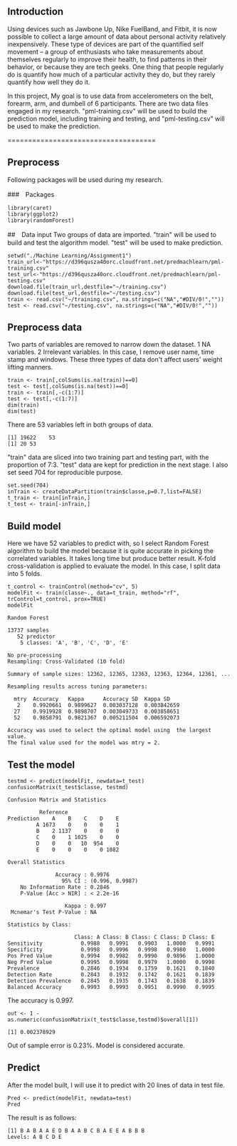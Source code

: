## Introduction

Using devices such as Jawbone Up, Nike FuelBand, and Fitbit, it is now possible to collect a large amount of data about personal activity relatively inexpensively. These type of devices are part of the quantified self movement – a group of enthusiasts who take measurements about themselves regularly to improve their health, to find patterns in their behavior, or because they are tech geeks. One thing that people regularly do is quantify how much of a particular activity they do, but they rarely quantify how well they do it. 

In this project, My goal is to use data from accelerometers on the belt, forearm, arm, and dumbell of 6 participants. There are two data files engaged in my research. "pml-training.csv" will be used to build the prediction model, including training and testing, and "pml-testing.csv" will be used to make the prediction.

====================================

## Preprocess

Following packages will be used during my research.

###　Packages
```{r, cache = T}
library(caret)
library(ggplot2)
library(randomForest)
```

##　Data input
Two groups of data are imported.
"train" will be used to build and test the algorithm model.
"test" will be used to make prediction.
```{r, cache = T}
setwd("./Machine Learning/Assignment1")
train_url<-"https://d396qusza40orc.cloudfront.net/predmachlearn/pml-training.csv"
test_url<-"https://d396qusza40orc.cloudfront.net/predmachlearn/pml-testing.csv"
download.file(train_url,destfile="~/training.csv")
download.file(test_url,destfile="~/testing.csv")
train <- read.csv("~/training.csv", na.strings=c("NA","#DIV/0!",""))
test <- read.csv("~/testing.csv", na.strings=c("NA","#DIV/0!",""))
```

## Preprocess data
Two parts of variables are removed to narrow down the dataset.
1 NA variables.
2 Irrelevant variables. In this case, I remove user name, time stamp and windows. These three types of data don't affect users' weight lifting manners.

```{r, cache = T}
train <- train[,colSums(is.na(train))==0]
test <- test[,colSums(is.na(test))==0]
train <- train[,-c(1:7)]
test <- test[,-c(1:7)]
dim(train)
dim(test)
```

There are 53 variables left in both groups of data.

```{r, cache = T}
[1] 19622    53
[1] 20 53
```

"train" data are sliced into two training part and testing part, with the proportion of 7:3. "test" data are kept for prediction in the next stage.
I also set seed 704 for reproducible purpose.

```{r, cache = T}
set.seed(704)
inTrain <- createDataPartition(train$classe,p=0.7,list=FALSE)
t_train <- train[inTrain,]
t_test <- train[-inTrain,]
```

## Build model
Here we have 52 variables to predict with, so I select Random Forest algorithm to build the model because it is quite accurate in picking the correlated variables. It takes long time but produce better result.
K-fold cross-validation is applied to evaluate the model. In this case, I split data into 5 folds.
```{r, cache = T}
t_control <- trainControl(method="cv", 5)
modelFit <- train(classe~., data=t_train, method="rf", trControl=t_control, prox=TRUE)
modelFit
```
```
Random Forest 

13737 samples
   52 predictor
    5 classes: 'A', 'B', 'C', 'D', 'E' 

No pre-processing
Resampling: Cross-Validated (10 fold) 

Summary of sample sizes: 12362, 12365, 12363, 12363, 12364, 12361, ... 

Resampling results across tuning parameters:

  mtry  Accuracy   Kappa      Accuracy SD  Kappa SD   
   2    0.9920661  0.9899627  0.003037128  0.003842659
  27    0.9919928  0.9898707  0.003049733  0.003858651
  52    0.9858791  0.9821367  0.005211504  0.006592073

Accuracy was used to select the optimal model using  the largest value.
The final value used for the model was mtry = 2. 
```

## Test the model
```{r, cache = T}
testmd <- predict(modelFit, newdata=t_test)
confusionMatrix(t_test$classe, testmd)
```
```
Confusion Matrix and Statistics

          Reference
Prediction    A    B    C    D    E
         A 1673    0    0    0    1
         B    2 1137    0    0    0
         C    0    1 1025    0    0
         D    0    0   10  954    0
         E    0    0    0    0 1082

Overall Statistics
                                         
               Accuracy : 0.9976         
                 95% CI : (0.996, 0.9987)
    No Information Rate : 0.2846         
    P-Value [Acc > NIR] : < 2.2e-16      
                                         
                  Kappa : 0.997          
 Mcnemar's Test P-Value : NA             

Statistics by Class:

                     Class: A Class: B Class: C Class: D Class: E
Sensitivity            0.9988   0.9991   0.9903   1.0000   0.9991
Specificity            0.9998   0.9996   0.9998   0.9980   1.0000
Pos Pred Value         0.9994   0.9982   0.9990   0.9896   1.0000
Neg Pred Value         0.9995   0.9998   0.9979   1.0000   0.9998
Prevalence             0.2846   0.1934   0.1759   0.1621   0.1840
Detection Rate         0.2843   0.1932   0.1742   0.1621   0.1839
Detection Prevalence   0.2845   0.1935   0.1743   0.1638   0.1839
Balanced Accuracy      0.9993   0.9993   0.9951   0.9990   0.9995
```
The accuracy is 0.997.
```{r, cache = T}
out <- 1 - as.numeric(confusionMatrix(t_test$classe,testmd)$overall[1])
```
```
[1] 0.002378929
```
Out of sample error is 0.23%. Model is considered accurate.
 
## Predict
After the model built, I will use it to predict with 20 lines of data in test file.
```{r, cache = T}
Pred <- predict(modelFit, newdata=test)
Pred
```
The result is as follows:
```
[1] B A B A A E D B A A B C B A E E A B B B
Levels: A B C D E
```
